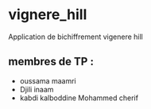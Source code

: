 # vignere_hill
Application de bichiffrement vigenere hill
## membres de TP :
* oussama maamri 
* Djili inaam 
* kabdi kalboddine Mohammed cherif
